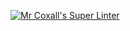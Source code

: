 [![Mr Coxall's Super Linter](https://github.com/TamerZ/ICS4U-Programming-TamerZ/ICS4U-Intro-02-Java-HelloWorld/workflows/Mr%20Coxall's%20Super%20Linter/badge.svg)](https://github.com/ICS4U-Programming-TamerZ/ICS4U-Intro-02-Java-HelloWorld/actions)
